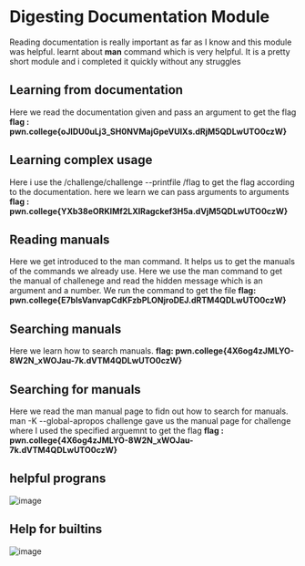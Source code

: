 # Digesting Documentation Module
Reading documentation is really important as far as I know and this module was helpful. learnt about **man** command which is very helpful.
It is a pretty short module and i completed it quickly without any struggles

## Learning from documentation
Here we read the documentation given and pass an argument to get the flag 
**flag : pwn.college{oJlDU0uLj3_SH0NVMajGpeVUlXs.dRjM5QDLwUTO0czW}**

## Learning complex usage
Here i use the  /challenge/challenge --printfile /flag to get the flag according to the documentation. here we learn we can pass arguments to arguments
**flag :  pwn.college{YXb38eORKIMf2LXlRagckef3H5a.dVjM5QDLwUTO0czW}**

## Reading manuals
Here we get introduced to the man command. It helps us to get the manuals of the commands we already use. 
Here we use the man command to get the manual of challenege and read the hidden message which is an argument and a number. We run the command to get the file
**flag: pwn.college{E7blsVanvapCdKFzbPLONjroDEJ.dRTM4QDLwUTO0czW}**

## Searching manuals 
Here we learn how to search manuals. 
**flag: pwn.college{4X6og4zJMLYO-8W2N_xWOJau-7k.dVTM4QDLwUTO0czW}**

## Searching for manuals 
Here we read the man manual page to fidn out how to search for manuals.
 man -K --global-apropos challenge gave us the manual page for challenge where I used the specified arguemnt to get the flag 
 **flag : pwn.college{4X6og4zJMLYO-8W2N_xWOJau-7k.dVTM4QDLwUTO0czW}**

 ## helpful prograns
 ![image](https://github.com/user-attachments/assets/43350e39-e726-423e-88d4-cde4c177e154)

## Help for builtins
![image](https://github.com/user-attachments/assets/1a7da9c7-b7b9-443f-9cc4-6a4fa18dac2b)
